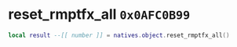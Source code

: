# reset_rmptfx_all `0x0AFC0B99`

```lua
local result --[[ number ]] = natives.object.reset_rmptfx_all()
```